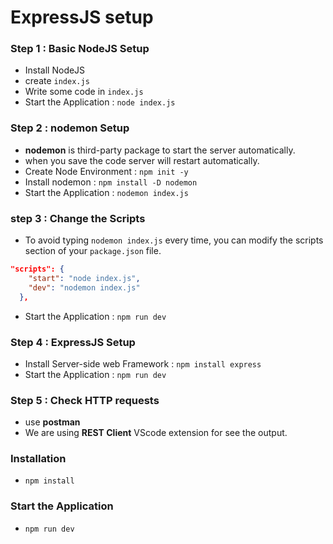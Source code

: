 # ExpressJS setup


### Step 1 : Basic NodeJS Setup
* Install NodeJS
* create `index.js`
* Write some code in `index.js`
* Start the Application : `node index.js`

### Step 2 : nodemon Setup
* __nodemon__ is third-party package to start the server automatically.
* when you save the code server will restart automatically.
* Create Node Environment : `npm init -y`
*  Install nodemon : `npm install -D nodemon`
* Start the Application : `nodemon index.js`

### step 3 : Change the Scripts
* To avoid typing `nodemon index.js` every time, you can modify the scripts section of your `package.json` file.

```json
"scripts": {
    "start": "node index.js",
    "dev": "nodemon index.js"
  },
```
* Start the Application : `npm run dev`

### Step 4 : ExpressJS Setup
* Install Server-side web Framework : `npm install express`
* Start the Application : `npm run dev`

### Step 5 : Check HTTP requests
* use __postman__
* We are using **REST Client** VScode extension for see the output.



### Installation
* `npm install`

### Start the Application
* `npm run dev`